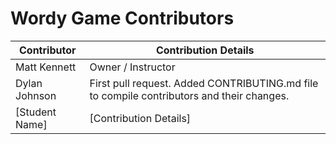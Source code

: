 # Wordy Game Contributors


| Contributor    | Contribution Details                                                                      |
|----------------|-------------------------------------------------------------------------------------------|
| Matt Kennett   | Owner / Instructor                                                                        |
| Dylan Johnson  | First pull request. Added CONTRIBUTING.md file to compile contributors and their changes. |
| [Student Name] | [Contribution Details]                                                                    |
